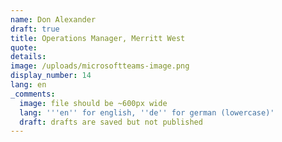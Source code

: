 ```yaml
---
name: Don Alexander
draft: true
title: Operations Manager, Merritt West
quote:
details:
image: /uploads/microsoftteams-image.png
display_number: 14
lang: en
_comments:
  image: file should be ~600px wide
  lang: '''en'' for english, ''de'' for german (lowercase)'
  draft: drafts are saved but not published
---
```

